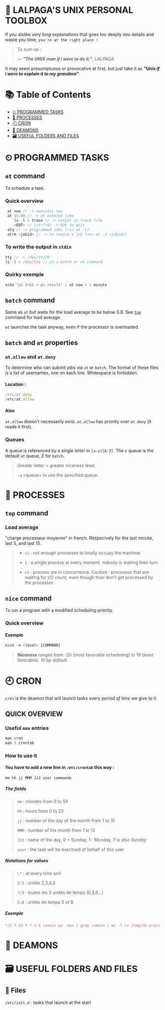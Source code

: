 # 🐧 LALPAGA'S UNIX PERSONAL TOOLBOX

If you dislike *very long explanations* that goes too deeply into details and waste you time, `you're at the right place !`

> To sum up :
>
> &mdash; _**"The UNIX man if i were to do it."**, LALPAGA_

It may seem presumptuous or provocative at first, but just take it as _**"Unix if i were to explain it to my grandma"**_.

# 📚 Table of Contents

- [⏲ PROGRAMMED TASKS](#-programmed-tasks)
- [👾 PROCESSES](#-processes)
- [🕘 CRON](#-cron)
- [👹 DEAMONS](#-deamons)
- [🗃 USEFUL FOLDERS AND FILES](#-useful-folders-and-files)

# ⏲ PROGRAMMED TASKS

## `at` command

To schedule a task.

### Quick overview

```js
 at now // -> executes now
 at 15:00 // -> at entered time
	ls -l > trace // -> output in trace file
	<EOT> // (ctrl+d) -> EOF to quit 
 atq // -> programmed jobs (<=> at -l)
 atrm <jobid> // -> to remove a job (<=> at -d <jobid>)
```

### To write the output in `stdin`

```js
tty // -> /dev/tty/0
ls -l > /dev/tty // in a batch or at command
```

### Quirky exemple

```js
echo "ps 2>&1 > ps.result" | at now + 1 minute
```

## `batch` command

Same as `at` but waits for the load average to be below 0.8. See [`top`](#top-command) command for load average.

`at` launches the task anyway, even if the processor is overloaded.

## `batch` and `at` properties

### `at.allow` and `at.deny` 

To determine who can submit jobs via `at` or `batch`.
The format of these files is a list of usernames, one on each line. Whitespace is forbidden. 

#### Location :

```js
/etc/at.deny
/etc/at.allow
```
#### Also

`at.allow` doesn't necessarily exist.
`at.allow` has priority over `at.deny` (it reads it first).

### Queues

A queue is referenced by a _single letter_ in `[a-z][A-Z]`. The _c_ queue is the default `at` queue, _E_ for `batch`.

> Greater letter = greater niceness level.
>
> `-q` \<queue\> to use the specified queue.

# 👾 PROCESSES

## `top` command 

### Load average 

"charge processeur moyenne" in french. Respecively for the last minute, last 5, and last 15. 
> - `<1` : not enough processes to totally occupy the machine.
>
> - `1` : a single process at every moment, nobody is waiting their turn.
>
> - `>1` : process are in concurrence.  Caution : processes that are waiting for I/O count, even though their don't get processed by the processor.

## `nice` command

To run a program with a modified scheduling priority.

### Quick overview

#### Exemple

```js
nice -n <level> [COMMAND]
```

> **Niceness** ranges from -20 (most favorable scheduling) to 19 (least favorable). _10 by default_.

# 🕘 CRON

`cron` is the deamon that will launch tasks every _period of time_ we give to it.

## QUICK OVERVIEW

### Useful `man` entries

```js
man cron
man 5 crontab
```

### How to use it

#### You have to add a new line in `/etc/crontab` this way : 

```
mm hh jj MMM JJJ user commande
```

##### The fields

> `mm` : minutes from 0 to 59
>
> `hh` : hours from 0 to 23
>
> `jj` : number of the day of the month from 1 to 31
>
> `MMM` : number of the month from 1 to 12
>
> `JJJ` : name of the day,  0 = Sunday, 1 : Monday, _7 is also Sunday_
>
> `user` : the task will be exectued of behalf of this user

##### Notations for values

> `\*` : at every time unit
>
> `2-5` : unités 2,3,4,5
>
> `*/3` : toutes les 3 unités de temps (0,3,6...)
>
> `5,8` : unités de temps 5 et 8

##### Exemple

```js
*/2 7-23 * * 1-5 romain ps -aux | grep romain | wc -l >> /tmp/nb-procs
```

# 👹 DEAMONS

# 🗃 USEFUL FOLDERS AND FILES

## 📁 Files
`/etc/init.d` : tasks that launch at the start
